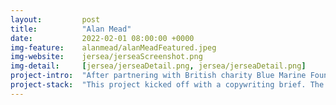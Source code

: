 ```yaml
---
layout:         post
title:          "Alan Mead"
date:           2022-02-01 08:00:00 +0000
img-feature:    alanmead/alanMeadFeatured.jpeg
img-website:    jersea/jerseaScreenshot.png
img-detail:     [jersea/jerseaDetail.png, jersea/jerseaDetail.png]
project-intro:  "After partnering with British charity Blue Marine Foundation, Jersea needed an online home for all the         information hosted in their Fish of The Month campaign."
project-stack:  "This project kicked off with a copywriting brief. The Jersea project uses Squarespace to give their team flexbility in the future. Once the copy was ticked off, we designed the web layout, and built a bespoke Squarespace theme to suit."
---
```

